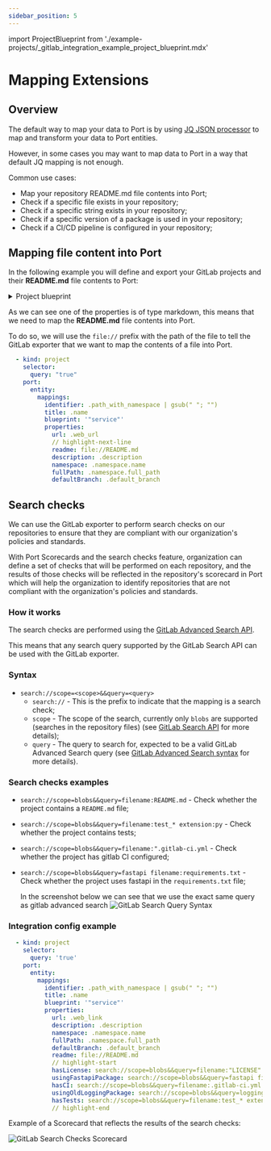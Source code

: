 ```yaml
---
sidebar_position: 5
---
```


import ProjectBlueprint from './example-projects/_gitlab_integration_example_project_blueprint.mdx'

# Mapping Extensions

## Overview

The default way to map your data to Port is by using [JQ JSON processor](https://stedolan.github.io/jq/manual/) to map and transform your data to Port entities.

However, in some cases you may want to map data to Port in a way that default JQ mapping is not enough.

Common use cases:

- Map your repository README.md file contents into Port;
- Check if a specific file exists in your repository;
- Check if a specific string exists in your repository;
- Check if a specific version of a package is used in your repository;
- Check if a CI/CD pipeline is configured in your repository;

## Mapping file content into Port

In the following example you will define and export your GitLab projects and their **README.md** file contents to Port:

<details>
<summary>Project blueprint</summary>
<ProjectBlueprint/>
</details>

As we can see one of the properties is of type markdown, this means that we need to map the **README.md** file contents into Port.

To do so, we will use the `file://` prefix with the path of the file to tell the GitLab exporter that we want to map the contents of a file into Port.

```yaml showLineNumbers
  - kind: project
    selector:
      query: "true"
    port:
      entity:
        mappings:
          identifier: .path_with_namespace | gsub(" "; "")
          title: .name
          blueprint: '"service"'
          properties:
            url: .web_url
            // highlight-next-line
            readme: file://README.md
            description: .description
            namespace: .namespace.name
            fullPath: .namespace.full_path
            defaultBranch: .default_branch
```

## Search checks

We can use the GitLab exporter to perform search checks on our repositories to ensure that they are compliant with our organization's policies and standards.

With Port Scorecards and the search checks feature, organization can define a set of checks that will be performed on each repository, and the results of those checks will be reflected in the repository's scorecard in Port which will help the organization to identify repositories that are not compliant with the organization's policies and standards.

### How it works

The search checks are performed using the [GitLab Advanced Search API](https://docs.gitlab.com/ee/api/search.html).

This means that any search query supported by the GitLab Search API can be used with the GitLab exporter.

### Syntax

- `search://scope=<scope>&&query=<query>`
  - `search://` - This is the prefix to indicate that the mapping is a search check;
  - `scope` - The scope of the search, currently only `blobs` are supported (searches in the repository files) (see [GitLab Search API](https://docs.gitlab.com/ee/api/search.html#scope) for more details);
  - `query` - The query to search for, expected to be a valid GitLab Advanced Search query (see [GitLab Advanced Search syntax](https://docs.gitlab.com/ee/user/search/advanced_search.html#syntax) for more details).

### Search checks examples

- `search://scope=blobs&&query=filename:README.md` - Check whether the project contains a `README.md` file;
- `search://scope=blobs&&query=filename:test_* extension:py` - Check whether the project contains tests;
- `search://scope=blobs&&query=filename:".gitlab-ci.yml` - Check whether the project has gitlab CI configured;
- `search://scope=blobs&&query=fastapi filename:requirements.txt` - Check whether the project uses fastapi in the `requirements.txt` file;

  In the screenshot below we can see that we use the exact same query as gitlab advanced search
  ![GitLab Search Query Syntax](../../../../../static/img/integrations/gitlab/GitlabSearchQueryExample.png)

### Integration config example

```yaml showLineNumbers
  - kind: project
    selector:
      query: 'true'
    port:
      entity:
        mappings:
          identifier: .path_with_namespace | gsub(" "; "")
          title: .name
          blueprint: '"service"'
          properties:
            url: .web_link
            description: .description
            namespace: .namespace.name
            fullPath: .namespace.full_path
            defaultBranch: .default_branch
            readme: file://README.md
            // highlight-start
            hasLicense: search://scope=blobs&&query=filename:"LICENSE"
            usingFastapiPackage: search://scope=blobs&&query=fastapi filename:requirements.txt
            hasCI: search://scope=blobs&&query=filename:.gitlab-ci.yml
            usingOldLoggingPackage: search://scope=blobs&&query=logging extension:py
            hasTests: search://scope=blobs&&query=filename:test_* extension:py
            // highlight-end
```

Example of a Scorecard that reflects the results of the search checks:

![GitLab Search Checks Scorecard](../../../../../static/img/integrations/gitlab/GitlabSearchScorecardExample.png)

